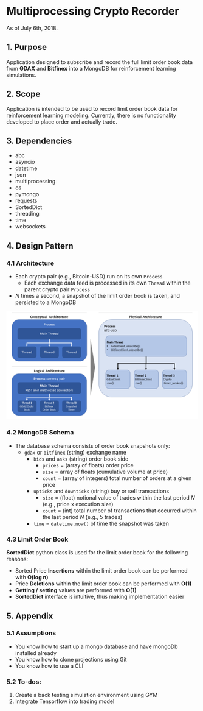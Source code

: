 # Multiprocessing Crypto Recorder
As of July 6th, 2018.

## 1. Purpose
Application designed to subscribe and record the
full limit order book data from **GDAX** and **Bitfinex** into a MongoDB 
for reinforcement learning simulations.

## 2. Scope
Application is intended to be used to record limit order book data for 
reinforcement learning modeling. Currently, there is no functionality 
developed to place order and actually trade.

## 3. Dependencies
- abc
- asyncio
- datetime
- json
- multiprocessing
- os
- pymongo
- requests
- SortedDict
- threading
- time
- websockets

## 4. Design Pattern
### 4.1 Architecture
- Each crypto pair (e.g., Bitcoin-USD) run on its own `Process`
  - Each exchange data feed is processed in its own `Thread` within the 
  parent crypto pair `Process`
- _N_ times a second, a snapshot of the limit order book is taken, and 
persisted to a MongoDB

![Design Pattern](assets/design-pattern.png)

### 4.2 MongoDB Schema
  - The database schema consists of order book snapshots only:
    - `gdax` or `bitfinex` (string) exchange name
        - `bids` and `asks` (string) order book side
          - `prices` = (array of floats) order price
          - `size` = array of floats (cumulative volume at price)
          - `count` = (array of integers) total number of 
          orders at a given price
        - `upticks` and `downticks` (string) buy or sell transactions
          - `size` = (float) notional value of trades within the 
          last period _N_ 
          (e.g., price x execution size)
          - `count` = (int) total number of transactions that occurred 
          within the last 
          period _N_ (e.g., 5 trades)
        - `time` = `datetime.now()` of time the snapshot was taken

### 4.3 Limit Order Book
**SortedDict** python class is used for the limit order book
for the following reasons:
- Sorted Price **Insertions** within the limit order book
 can be performed with **O(log n)**
- Price **Deletions** within the limit order book can be performed with **O(1)**
- **Getting / setting** values are performed with **O(1)**
- **SortedDict** interface is intuitive, thus making implementation easier

## 5. Appendix
### 5.1 Assumptions
- You know how to start up a mongo database and have mongoDb installed already
- You know how to clone projections using Git
- You know how to use a CLI

### 5.2 To-dos:
1. Create a back testing simulation environment using GYM
2. Integrate Tensorflow into trading model